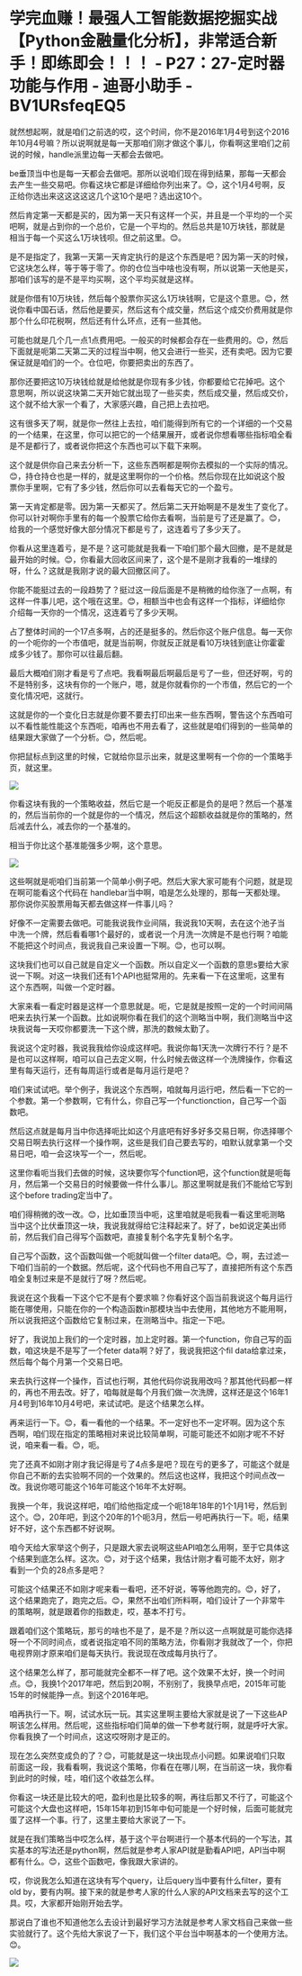 # 学完血赚！最强人工智能数据挖掘实战【Python金融量化分析】，非常适合新手！即练即会！！！ - P27：27-定时器功能与作用 - 迪哥小助手 - BV1URsfeqEQ5

就然想起啊，就是咱们之前选的哎，这个时间，你不是2016年1月4号到这个2016年10月4号嘛？所以说啊就是每一天那咱们刚才做这个事儿，你看啊这里咱们之前说的时候，handle派里边每一天都会去做吧。

be垂顶当中也是每一天都会去做吧。那所以说咱们现在得到结果，那每一天都会去产生一些交易吧。你看这块它都是详细给你列出来了。😊，这个1月4号啊，反正给你选出来这这这这这几个这10个是吧？选出这10个。

然后肯定第一天都是买的，因为第一天只有这样一个买，并且是一个平均的一个买吧啊，就是占到你的一个总价，它是一个平均的。然后总共是10万块钱，那就是相当于每一个买这么1万块钱呗。但之前这里。😊。

是不是指定了，我第一天第一天肯定执行的是这个东西是吧？因为第一天的时候，它这块怎么样，等于等于零了。你的仓位当中啥也没有啊，所以说第一天他是买，那咱们该写的是不是平均买啊，这个平均买就是这样。

就是你借有10万块钱，然后每个股票你买这么1万块钱啊，它是这个意思。😊，然说你看中国石话，然后他是要买，然后这有个成交量，然后这个成交价费用就是你那个什么印花税啊，然后还有什么环点，还有一些其他。

可能也就是几个几一点1点费用吧。一般买的时候都会存在一些费用的。😊，然后下面就是呃第二天第二天的过程当中啊，他又会进行一些买，还有卖吧。因为它要保证就是咱们的一个。仓位吧，你要把卖出的东西了。

那你还要把这10万块钱给就是给他就是你现有多少钱，你都要给它花掉吧。这个意思啊，所以说这块第二天开始它就出现了一些买卖，然后成交量，然后成交价，这个就不给大家一个看了，大家感兴趣，自己把上去拉吧。

这有很多天了啊，就是你一然往上去拉，咱们能得到所有它的一个详细的一个交易的一个结果，在这里，你可以把它的一个结果展开，或者说你想看哪些指标咱全看是不是都行了，或者说你把这个东西也可以下载下来啊。

这个就是供你自己来去分析一下，这些东西啊都是啊你去模拟的一个实际的情况。😊，持仓持仓也是一样的，就是这里啊你的一个价格。然后你现在比如说这个股票你手里啊，它有了多少钱，然后你可以去看每天它的一个盈亏。

第一天肯定都是零。因为第一天都买了。然后第二天开始啊是不是发生了变化了。你可以针对啊你手里有的每一个股票它给你去看啊，当前是亏了还是赢了。😊，给我的一个感觉好像大部分情况下都是亏了，这连着亏了多少天了。

你看从这里连着亏，是不是？这可能就是我看一下咱们那个最大回撤，是不是就是最开始的时候。😊，你看最大回收区间来了，这个是不是刚才我看的一堆绿的呀，什么？这就是我刚才说的最大回撤区间了。

你能不能挺过去的一段趋势了？挺过这一段后面是不是稍微的给你涨了一点啊，有这样一件事儿吧，这个哦在这里。😊，相额当中也会有这样一个指标，详细给你介绍每一天你的一个情况，这连着亏了多少天啊。

占了整体时间的一个17点多啊，占的还是挺多的。然后你这个账户信息。每一天你的一个呃你的一个市值吧，就是当前啊，你就反正就是看10万块钱到底让你霍霍成多少钱了。那你可以往最后翻。

最后大概咱们刚才看是亏了点吧。我看啊最后啊最后是亏了一些，但还好啊，亏的不是特别多，这块有你的一个账户，嗯，就是你就看你的一个市值，然后它的一个变化情况吧，这就行。

这就是你的一个变化日志就是你要不要去打印出来一些东西啊，警告这个东西咱可以不看性能性能这个东西呃，咱再也不用去看了，这些就是咱们得到的一些简单的结果跟大家做了一个分析。😊，然后呢。

你把鼠标点到这里的时候，它就给你显示出来，就是这里啊有一个你的一个策略手页，就这里。

![](img/54dd09a111515c9a61e5ff5e8c95b26e_1.png)

你看这块有我的一个策略收益，然后它是一个呃反正都是负的是吧？然后一个基准的，然后当前你的一个就是你的一个情况，然后这个超额收益就是你的策略的，然后减去什么，减去你的一个基准的。

相当于你比这个基准能强多少啊，这个意思。

![](img/54dd09a111515c9a61e5ff5e8c95b26e_3.png)

这些啊就是呃咱们当前第一个简单小例子吧。然后大家大家可能有个问题，就是现在啊可能看这个代码在 handlebar当中啊，咱是怎么处理的，那每一天都处理。那你说你买股票用每天都去做这样一件事儿吗？

好像不一定需要去做吧。可能我说我作业间隔，我说我10天啊，去在这个池子当中洗一个牌，然后看看哪1个最好的，或者说一个月洗一次牌是不是也行啊？咱能不能把这个时间点，我说我自己来设置一下啊。😊，也可以啊。

这块我们也可以自己就是自定义一个函数。所以自定义一个函数的意思s要给大家说一下啊。对这一块我们还有1个API也挺常用的。先来看一下在这里呃，这里有这个东西啊，叫做一个定时器。

大家来看一看定时器是这样一个意思就是。呃，它是就是按照一定的一个时间间隔吧来去执行某一个函数。比如说啊你看在我们的这个测略当中啊，我们测略当中这块我说每一天哎你都要洗一下这个牌，那洗的数候太勤了。

我说这个定时器，我说我我给你设成这样吧。我说你每1天洗一次牌行不行？是不是也可以这样啊，咱可以自己去定义啊，什么时候去做这样一个洗牌操作，你看这里有每天运行，还有每周运行或者是每月运行是吧？

咱们来试试吧。举个例子，我说这个东西啊，咱就每月运行吧，然后看一下它的一个参数。第一个参数啊，它有什么，你自己写一个functionction，自己写一个函数吧。

然后这点就是每月当中你选择呃比如这个月底吧有好多好多交易日啊，你选择哪个交易日啊去执行这样一个操作啊，这些是我们自己要去写的，咱默认就拿第一个交易日吧，咱一会这块写一个一，然后呢。

这里你看呃当我们去做的时候，这块要你写个function吧，这个function就是呃每月，然后第一个交易日的时候要做一件什么事儿。那这里啊就是我们不能给它写到这个before trading定当中了。

咱们得稍微的改一改。😊，比如垂顶当中呃，这里咱就是呃我看一看这里呃测略当中这个比伏垂顶这一块，我说我就得给它注释起来了。好了，be如说定美出师前，然后我们自己得写个函数吧，直接复制个名字先复制个名字。

自己写个函数，这个函数叫做一个呃就叫做一个filter data吧。😊，啊，去过滤一下咱们当前的一个数据。然后呢，这个代码也不用自己写了，直接把所有这个东西咱全复制过来是不是就行了呀？然后呢。

我说在这个我看一下这个它不是有个要求嘛？你看好这个函当前我说这个每月运行能在哪使用，只能在你的一个构造函数in那模块当中去使用，其他地方不能用啊，所以说我把这个函数给它复制过来，在测略当中。指定一下吧。

好了，我说加上我们的一个定时器，加上定时器。第一个function，你自己写的函数，咱这块是不是写了一个feter data啊？好了，我说我把这个fil data给拿过来，然后每个每个月第一个交易日吧。

来去执行这样一个操作，百试也行啊，其他代码你说我用改吗？那其他代码都一样的，再也不用去改。好了，咱每就是每个月我们做一次洗牌，这样还是这个16年1月4号到16年10月4号吧，来试试吧。是这个结果怎么样。

再来运行一下。😊，看一看他的一个结果。不一定好也不一定坏啊。因为这个东西啊，咱们现在指定的策略相对来说比较简单啊，可能可能还不如刚才呢不不好说，咱来看一看。😊，呃。

完了还真不如刚才刚才我记得是亏了4点多是吧？现在亏的更多了，可能这个就是你自己不断的去实验啊不同的一个效果的。然后这也这样，我把这个时间点改一改。我说你嗯可能这个16年可能这个16年不太好啊。

我换一个年，我说这样吧，咱们给他指定成一个呃18年18年的1个1月1号，然后到这个。😊，20年吧，到这个20年的1个呃3月，然后一号吧再执行一下。呃，结果好不好，这个东西都不好说啊。

咱今天给大家举这个例子，只是跟大家去说啊这些API咱怎么用啊，至于它具体这个结果到底怎么样。这次。😊，对于这个结果，我估计刚才看可能不太好，刚才看到一个负的28点多是吧？

可能这个结果还不如刚才呢来看一看吧，还不好说，等等他跑完的。😊，好了，这个结果跑完了，跑完之后。😊，果然不出咱们所料啊，咱们设计了一个非常牛的策略啊，就是跟着你的指数走，哎，基本不打亏。

跟着咱们这个策略玩，那亏的啥也不是了，是不是？所以这一点啊就是可能你选择呀一个不同时间点，或者说指定咱不同的策略方法，你看刚才我就改了一个，你把电视界刚才原来咱们是每天执行。我说现在改成每月执行了。

这个结果怎么样了，那可能就完全都不一样了吧。这个效果不太好，换一个时间点。😊，我换1个2017年吧，然后到20啊，不别别了，我换早点吧，2015年可能15年的时候能挣一点。到这个2016年吧。

咱再执行一下。啊，试试水玩一玩。其实这里啊主要给大家就是说了一下这些AP啊该怎么样用。然后呢，这些指标咱们简单的做一下参考就行啊，就是呼吁大家。你看我换了一个时间点，这这哎呀刚才是正的。

现在怎么突然变成负的了？😊，可能就是这一块出现点小问题。如果说咱们只取前面这一段，我看看啊，我说这个策略，你看在在哪儿啊，在当前这一块，我你看到此时的时候，哇，咱们这个收益怎么样。

你看这一块还是比较大的吧，盈利也是比较多的啊，再往后那又不行了，可能这个可能这个大盘也这样吧，15年15年初到15年中旬可能是一个好时候，后面可能就完蛋了这样一个事。行了，这里主要给大家说了一下。

就是在我们策略当中哎怎么样，基于这个平台啊进行一个基本代码的一个写法，其实基本的写法还是python啊，然后就是参考人家API就是勤看API吧，API当中啊都有什么。😊，这些个函数吧，像我跟大家讲的。

哎，你说我怎么知道在这块有写个query，让后query当中要有什么filter，要有old by，要有内啊。接下来的就是参考人家的什么人家的API文档来去写的这个工具。哎，大家都开始刚开始去学。

那说白了谁也不知道他怎么去设计到最好学习方法就是参考人家文档自己来做一些实验就行了。这个先给大家说了一下，我们这个平台当中啊基本的一个使用方法。😊。



![](img/54dd09a111515c9a61e5ff5e8c95b26e_5.png)